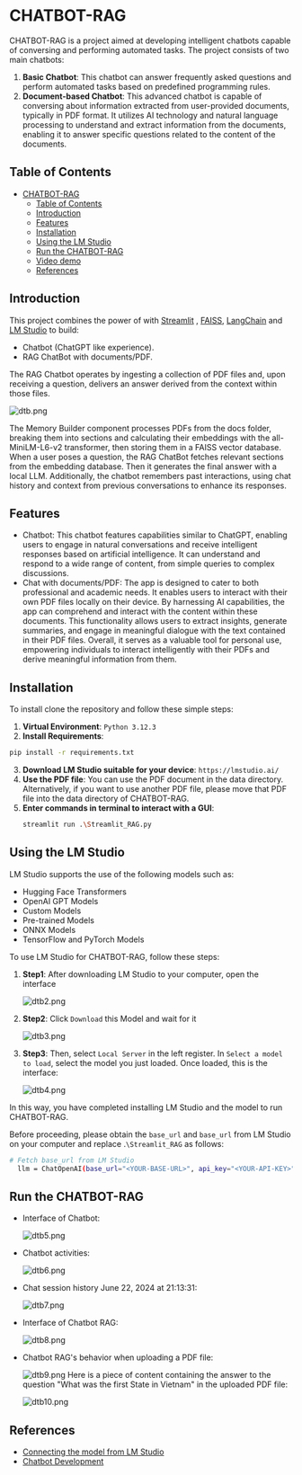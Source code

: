# CHATBOT-RAG

CHATBOT-RAG is a project aimed at developing intelligent chatbots capable of conversing and performing automated tasks. The project consists of two main chatbots:

1. **Basic Chatbot**: This chatbot can answer frequently asked questions and perform automated tasks based on predefined programming rules.
2. **Document-based Chatbot**: This advanced chatbot is capable of conversing about information extracted from user-provided documents, typically in PDF format. It utilizes AI technology and natural language processing to understand and extract information from the documents, enabling it to answer specific questions related to the content of the documents.

## Table of Contents

- [CHATBOT-RAG](#chatbot-rag)
  - [Table of Contents](#table-of-contents)
  - [Introduction](#introduction)
  - [Features](#features)
  - [Installation](#installation)
  - [Using the LM Studio](#using-the-lm-studio)
  - [Run the CHATBOT-RAG](#run-the-chatbot-rag)
  - [Video demo](#video-demo)
  - [References](#references)


## Introduction

This project combines the power of with [Streamlit](https://discuss.streamlit.io/) , [FAISS](https://www.pinecone.io/learn/series/faiss/faiss-tutorial/), [LangChain](https://python.langchain.com/docs/get_started/introduction.html) and [LM Studio](https://lmstudio.ai/) to build:
* Chatbot (ChatGPT like experience).
* RAG ChatBot with documents/PDF.

The RAG Chatbot operates by ingesting a collection of PDF files and, upon receiving a question, delivers an answer derived from the context within those files.

![dtb.png](picture/dtb.png)

The Memory Builder component processes PDFs from the docs folder, breaking them into sections and calculating their embeddings with the all-MiniLM-L6-v2 transformer, then storing them in a FAISS vector database. When a user poses a question, the RAG ChatBot fetches relevant sections from the embedding database. Then it generates the final answer with a local LLM. Additionally, the chatbot remembers past interactions, using chat history and context from previous conversations to enhance its responses.

## Features
* Chatbot: This chatbot features capabilities similar to ChatGPT, enabling users to engage in natural conversations and receive intelligent responses based on artificial intelligence. It can understand and respond to a wide range of content, from simple queries to complex discussions.
* Chat with documents/PDF: The app is designed to cater to both professional and academic needs. It enables users to interact with their own PDF files locally on their device. By harnessing AI capabilities, the app can comprehend and interact with the content within these documents. This functionality allows users to extract insights, generate summaries, and engage in meaningful dialogue with the text contained in their PDF files. Overall, it serves as a valuable tool for personal use, empowering individuals to interact intelligently with their PDFs and derive meaningful information from them.


## Installation
To install clone the repository and follow these simple steps:
1. **Virtual Environment**: ```Python 3.12.3```
2. **Install Requirements**: 
  ```sh
  pip install -r requirements.txt
  ```
3. **Download LM Studio suitable for your device**: ```https://lmstudio.ai/```
4. **Use the PDF file**: You can use the PDF document in the data directory. Alternatively, if you want to use another PDF file, please move that PDF file into the data directory of CHATBOT-RAG.
5. **Enter commands in terminal to interact with a GUI**:
   ```sh
   streamlit run .\Streamlit_RAG.py
   ```

## Using the LM Studio
LM Studio supports the use of the following models such as:
* Hugging Face Transformers
* OpenAI GPT Models
* Custom Models
* Pre-trained Models
* ONNX Models
* TensorFlow and PyTorch Models

To use LM Studio for CHATBOT-RAG, follow these steps:
1. **Step1**: After downloading LM Studio to your computer, open the interface

   ![dtb2.png](picture/dtb2.png)
2. **Step2**: Click ```Download``` this Model and wait for it

   ![dtb3.png](picture/dtb3.png)
3. **Step3**: Then, select ```Local Server``` in the left register. In ```Select a model to load```, select the model you just loaded. Once loaded, this is the interface:

   ![dtb4.png](picture/dtb4.png)

In this way, you have completed installing LM Studio and the model to run CHATBOT-RAG.

Before proceeding, please obtain the ```base_url``` and ```base_url``` from LM Studio on your computer and replace .`\Streamlit_RAG` as follows:

```sh
# Fetch base_url from LM Studio
  llm = ChatOpenAI(base_url="<YOUR-BASE-URL>", api_key="<YOUR-API-KEY>")
```

## Run the CHATBOT-RAG
* Interface of Chatbot:

  ![dtb5.png](picture/dtb5.png)
* Chatbot activities:

  ![dtb6.png](picture/dtb6.png)
* Chat session history June 22, 2024 at 21:13:31:

  ![dtb7.png](picture/dtb7.png)
* Interface of Chatbot RAG:

  ![dtb8.png](picture/dtb8.png)
* Chatbot RAG's behavior when uploading a PDF file:

  ![dtb9.png](picture/dtb9.png)
  Here is a piece of content containing the answer to the question "What was the first State in Vietnam" in the uploaded PDF file:
  
  ![dtb10.png](picture/dtb10.png)

## References
* [Connecting the model from LM Studio](https://www.youtube.com/watch?v=olscAhDZFLM)
* [Chatbot Development](https://github.com/Leon-Sander/local_multimodal_ai_chat/tree/main)